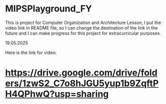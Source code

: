 # MIPSPlayground_FY
This is project for Computer Organization and Architecture Lesson, I put the video link in README file, so I can change the destination of the link in the future and I can make progress for this project for extracurricular purposes.

19.05.2025

Here is the link for video:

# https://drive.google.com/drive/folders/1zwS2_C7o8hJGU5yup1b9ZqftPH4QPhwQ?usp=sharing
